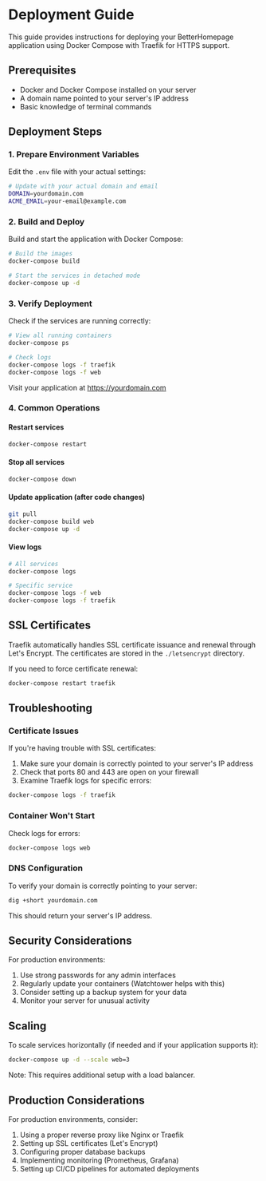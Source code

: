 # Deployment Guide

This guide provides instructions for deploying your BetterHomepage application using Docker Compose with Traefik for HTTPS support.

## Prerequisites

- Docker and Docker Compose installed on your server
- A domain name pointed to your server's IP address
- Basic knowledge of terminal commands

## Deployment Steps

### 1. Prepare Environment Variables

Edit the `.env` file with your actual settings:

```bash
# Update with your actual domain and email
DOMAIN=yourdomain.com
ACME_EMAIL=your-email@example.com
```

### 2. Build and Deploy

Build and start the application with Docker Compose:

```bash
# Build the images
docker-compose build

# Start the services in detached mode
docker-compose up -d
```

### 3. Verify Deployment

Check if the services are running correctly:

```bash
# View all running containers
docker-compose ps

# Check logs
docker-compose logs -f traefik
docker-compose logs -f web
```

Visit your application at https://yourdomain.com

### 4. Common Operations

#### Restart services

```bash
docker-compose restart
```

#### Stop all services

```bash
docker-compose down
```

#### Update application (after code changes)

```bash
git pull
docker-compose build web
docker-compose up -d
```

#### View logs

```bash
# All services
docker-compose logs

# Specific service
docker-compose logs -f web
docker-compose logs -f traefik
```

## SSL Certificates

Traefik automatically handles SSL certificate issuance and renewal through Let's Encrypt. The certificates are stored in the `./letsencrypt` directory.

If you need to force certificate renewal:

```bash
docker-compose restart traefik
```

## Troubleshooting

### Certificate Issues

If you're having trouble with SSL certificates:

1. Make sure your domain is correctly pointed to your server's IP address
2. Check that ports 80 and 443 are open on your firewall
3. Examine Traefik logs for specific errors:

```bash
docker-compose logs -f traefik
```

### Container Won't Start

Check logs for errors:

```bash
docker-compose logs web
```

### DNS Configuration

To verify your domain is correctly pointing to your server:

```bash
dig +short yourdomain.com
```

This should return your server's IP address.

## Security Considerations

For production environments:

1. Use strong passwords for any admin interfaces
2. Regularly update your containers (Watchtower helps with this)
3. Consider setting up a backup system for your data
4. Monitor your server for unusual activity

## Scaling

To scale services horizontally (if needed and if your application supports it):

```bash
docker-compose up -d --scale web=3
```

Note: This requires additional setup with a load balancer.

## Production Considerations

For production environments, consider:

1. Using a proper reverse proxy like Nginx or Traefik
2. Setting up SSL certificates (Let's Encrypt)
3. Configuring proper database backups
4. Implementing monitoring (Prometheus, Grafana)
5. Setting up CI/CD pipelines for automated deployments
